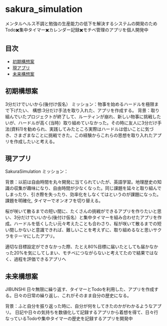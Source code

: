 # sakura_simulation
メンタルヘルス不調と勉強の生産能力の低下を解決するシステムの開発のためTodo✖️集中タイマー✖️カレンダー記録✖️モチベ管理のアプリを個人開発中

## 目次 <!-- omit in toc -->
- [初期構想案](#初期構想案)
- [現アプリ](#現アプリ)
- [未来構想案](#未来構想案)

## 初期構想案
3分だけでいいから(後付け仮名）
ミッション：物事を始めるハードルを極限まで下げたい、
構想:3分だけ手法を取り入れた、アプリを作成する。
背景：取り組んでいたプロジェクトが終了して、ルーティンが崩れ、新しい物事に挑戦したいが、ハードルが高く(当時）取り組めていなかった。その時に友人に3分だけ手法(資料1)を勧められ、実践してみたところ実際はハードルは低いことに気づき、さまざまなことに挑戦できた。この経験からこれらの思想を取り入れたアプリを作成したいと考える。

## 現アプリ
SakuraSimulation
ミッション：

背景：以前は自由時間を丸々開発に当てられていたが、英語学習。地理歴史の知識の収集が趣味になり、自由時間が少なくなった。同じ課題を延々と取り組んでしまったり、引き際を失ったり、効率化をしなくてはというのが課題になった。課題を明確化, タイマーでオンオフを切り替える。

桜が咲いて散るまでの短い間に、たくさんの挑戦ができるアプリを作りたいと思い、3分だけでいいから(後付け仮名）と集中タイマーを組み合わせたアプリを作成。ハードルを低くしたい元々考えたことも合わさり、桜が咲いて散るまでの短い間しかないと意識できれば、難しいことを考えずに、取り組めるなと思いサクラをテーマにしたアプリ。

適切な目標設定ができなかった際、たとえ80%目標に届いたとしても届かなかった20%を気にしてしまい、モチベにつながらないと考えてたので結果ではなく、過程を評価できるアプリへ

## 未来構想案
JIBUNSHI
日々無限に繰り返す、タイマーとTodoを利用した、アプリを作成する。日々の日常の繰り返し、これがそのまま自分の歴史になる。

背景：ふと自分を振り返った時に、自分が何をしてきたのかがわかるようなアプリ。
日記や日々の気持ちを数値化して記録するアプリから着想を得て、日々行なっているTodoや集中タイマーの歴史を記録するアプリを開発中 
